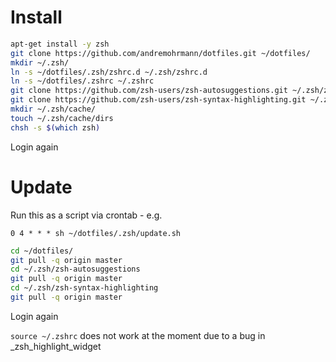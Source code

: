# Install

```bash
apt-get install -y zsh
git clone https://github.com/andremohrmann/dotfiles.git ~/dotfiles/
mkdir ~/.zsh/
ln -s ~/dotfiles/.zsh/zshrc.d ~/.zsh/zshrc.d
ln -s ~/dotfiles/.zshrc ~/.zshrc
git clone https://github.com/zsh-users/zsh-autosuggestions.git ~/.zsh/zsh-autosuggestions
git clone https://github.com/zsh-users/zsh-syntax-highlighting.git ~/.zsh/zsh-syntax-highlighting
mkdir ~/.zsh/cache/
touch ~/.zsh/cache/dirs
chsh -s $(which zsh)
```

Login again

# Update

Run this as a script via crontab - e.g.

`0 4 * * * sh ~/dotfiles/.zsh/update.sh`

```bash
cd ~/dotfiles/
git pull -q origin master
cd ~/.zsh/zsh-autosuggestions
git pull -q origin master
cd ~/.zsh/zsh-syntax-highlighting
git pull -q origin master
```

Login again

`source ~/.zshrc` does not work at the moment due to a bug in _zsh_highlight_widget

